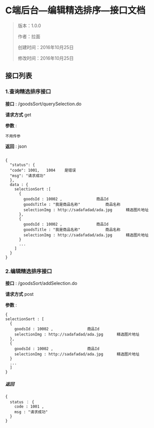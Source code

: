 # C端后台—编辑精选排序—接口文档

> 版本：1.0.0
>
> 作者：拉面
>
> 创建时间：2016年10月25日
>
> 修改时间：2016年10月25日

## 接口列表

### 1.查询精选排序接口

**接口** : /goodsSort/querySelection.do

**请求方式**  get  

**参数** : 

``` 
不用传参
```

**返回** :
json

``` 

{
  "status": {
  "code": 1001,   1004    是错误
  "msg": "请求成功"
  },
  data : {
  	selectionSort :[
      {
        goodsId : 10002 ,				商品Id
        goodsTitle : "我是商品名称"			商品名称
        selectionImg : http://sadafadad/ada.jpg      精选图片地址 
      },
      {
        goodsId : 10002 ,				商品Id
        goodsTitle : "我是商品名称"			商品名称
        selectionImg : http://sadafadad/ada.jpg      精选图片地址 
      }
      ...
    ]
  }
}	
```

### 2.编辑精选排序接口

**接口** : /goodsSort/addSelection.do

**请求方式**  post

**参数** :

```
{
selectionSort : [
  {
  	goodsId : 10002 ,				商品Id
  	selectionImg : http://sadafadad/ada.jpg      精选图片地址 
  },
  {
  	goodsId : 10002 ,				商品Id
  	selectionImg : http://sadafadad/ada.jpg      精选图片地址 
  }
  ...
  ]
}
```

##### 返回

```
{
  status ： {
    code : 1001 , 
    msg : "请求成功"
  }
}
```

